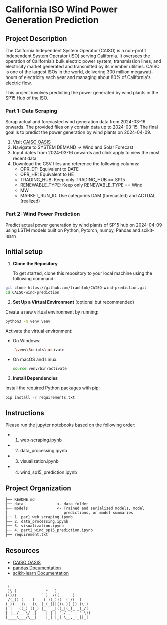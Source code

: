 # California ISO Wind Power Generation Prediction

## Project Description

The California Independent System Operator (CAISO) is a non-profit Independent System Operator (ISO) serving California. It oversees the operation of California’s bulk electric power system, transmission lines, and electricity market generated and transmitted by its member utilities. CAISO is one of the largest ISOs in the world, delivering 300 million megawatt-hours of electricity each year and managing about 80% of California's electric flow.

This project involves predicting the power generated by wind plants in the SP15 Hub of the ISO.

### Part 1: Data Scraping
Scrap actual and forecasted wind generation data from 2024-03-16 onwards. The provided files only contain data up to 2024-03-15. The final goal is to predict the power generation by wind plants on 2024-04-09.

1. Visit [CAISO OASIS](http://oasis.caiso.com/mrioasis/logon.do)
2. Navigate to SYSTEM DEMAND -> Wind and Solar Forecast
3. Input dates from 2024-03-16 onwards and click apply to view the most recent data
4. Download the CSV files and reference the following columns:
    - OPR_DT: Equivalent to DATE
    - OPR_HR: Equivalent to HE
    - TRADING_HUB: Keep only TRADING_HUB == SP15
    - RENEWABLE_TYPE: Keep only RENEWABLE_TYPE == Wind
    - MW
    - MARKET_RUN_ID: Use categories DAM (forecasted) and ACTUAL (realized)

### Part 2: Wind Power Prediction
Predict actual power generation by wind plants of SP15 hub on 2024-04-09 using LSTM models built on Python, Pytorch, numpy, Pandas and scikit-learn

## Initial setup

1. **Clone the Repository**

   To get started, clone this repository to your local machine using the following command:

```bash
git clone https://github.com/tranhlok/CAISO-wind-prediction.git
cd CAISO-wind-prediction
```
2. **Set Up a Virtual Environment** (optional but recommended)

Create a new virtual environment by running:


```bash
python3 -m venv venv
```

Activate the virtual environment:
- On Windows:
  ```bash
  .\venv\Scripts\activate
  ```
- On macOS and Linux:
  ```bash
  source venv/bin/activate
  ```


3. **Install Dependencies**

Install the required Python packages with pip:

```bash
pip install -r requirements.txt
```

## Instructions

Please run the jupyter notebooks based on the following order:
  - 1. web-scraping.ipynb
  - 2. data_processing.ipynb
  - 3. visualization.ipynb
  - 4. wind_sp15_prediction.ipynb 
  
## Project Organization


    ├── README.md          
    ├── data               <- data folder
    ├── models             <- Trained and serialized models, model 
    |                         predictions, or model summaries
    ├── 1. par1_web_scraping.ipynb
    ├── 2. data_processing.ipynb
    ├── 3. visualization.ipynb
    ├── 4. part2_wind_sp15_prediction.ipynb 
    ├── requirement.txt

## Resources

- [CAISO OASIS](http://oasis.caiso.com/mrioasis/logon.do)
- [pandas Documentation](https://pandas.pydata.org/docs/)
- [scikit-learn Documentation](https://scikit-learn.org/stable/documentation.html)


```

 (                                     
 )\ )             *   )                
(()/(           ` )  /((      )        
 /(_)) (    (    ( )(_))(  ( /(  (     
(_))   )\   )\  (_(_()|()\ )(_)) )\ )  
| |   ((_) ((_) |_   _|((_|(_)_ _(_/(  
| |__/ _ \/ _|    | | | '_/ _` | ' \)) 
|____\___/\__|    |_| |_| \__,_|_||_|  
                                       
                                                                                                                                                         
```
